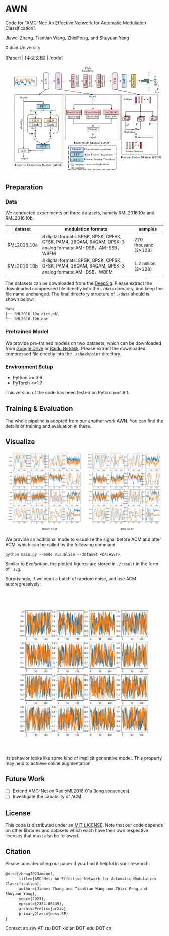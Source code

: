 # AWN

Code for "AMC-Net: An Effective Network for Automatic Modulation Classification".

Jiawei Zhang, Tiantian Wang, [ZhixiFeng](https://faculty.xidian.edu.cn/FZX/zh_CN/index.htm), and [Shuyuan Yang](https://web.xidian.edu.cn/syyang/)

Xidian University

[[Paper](https://arxiv.org/abs/2304.00445)] | [[中文文档](doc-CN/README.md)] | [[code](https://github.com/zjwXDU/AMC-Net)]

![](./assets/arch.png)

## Preparation

### Data

We conducted experiments on three datasets, namely RML2016.10a and RML2016.10b.

| dataset     | modulation formats                                           | samples              |
| ----------- | ------------------------------------------------------------ | -------------------- |
| RML2016.10a | 8 digital formats: 8PSK, BPSK, CPFSK, GFSK, PAM4, 16QAM, 64QAM, QPSK; 3 analog formats: AM-DSB，AM-SSB，WBFM | 220 thousand (2×128) |
| RML2016.10b | 8 digital formats: 8PSK, BPSK, CPFSK, GFSK, PAM4, 16QAM, 64QAM, QPSK; 3 analog formats: AM-DSB，WBFM | 1.2 million (2×128)  |

The datasets can be downloaded from the [DeepSig](https://www.deepsig.ai/). Please extract the downloaded compressed file directly into the `./data` directory, and keep the file name unchanged. The final directory structure of `./data` should is shown below:

```
data
├── RML2016.10a_dict.pkl
└── RML2016.10b.dat
```

### Pretrained Model

We provide pre-trained models on two datasets, which can be downloaded from [Google Drive](https://drive.google.com/file/d/18RyUp-qnACE1zvmVOSjiF1jhWms0eB0Z/view?usp=share_link) or [Baidu Netdisk](https://pan.baidu.com/s/1aKlM_rj8wLYrFHXxyh8PBQ?pwd=pnxv). Please extract the downloaded compressed file directly into the `./checkpoint` directory.

### Environment Setup

- Python >= 3.6
- PyTorch >=1.7

This version of the code has been tested on Pytorch==1.8.1.

## Training & Evaluation

The whole pipeline is adopted from our another work [AWN](https://github.com/zjwXDU/AWN). You can find the details of training and evaluation in there.

## Visualize

![](./assets/ACM_view.png)

We provide an additional mode to visualize the signal before ACM and after ACM, which can be called by the following command:

```
python main.py --mode visualize --dataset <DATASET>
```

Similar to *Evaluation*, the plotted figures are stored in `./result` in the form of `.svg`.

Surprisingly, if we input a batch of random noise, and use ACM autoregressively:

![](./assets/noise.gif)

Its behavior looks like some kind of implicit generative model. This property may help to achieve online augmentation.

## Future Work

- [ ] Extend AMC-Net on RadioML2018.01a (long sequences).
- [ ] Investigate the capability of ACM.

## License

This code is distributed under an [MIT LICENSE](https://github.com/zjwXDU/AMC-Net/blob/main/LICENSE). Note that our code depends on other libraries and datasets which each have their own respective licenses that must also be followed.

## Citation

Please consider citing our paper if you find it helpful in your research:

```
@misc{zhang2023amcnet,
      title={AMC-Net: An Effective Network for Automatic Modulation Classification}, 
      author={Jiawei Zhang and Tiantian Wang and Zhixi Feng and Shuyuan Yang},
      year={2023},
      eprint={2304.00445},
      archivePrefix={arXiv},
      primaryClass={eess.SP}
}
```


Contact at: zjw AT stu DOT xidian DOT edu DOT cn
